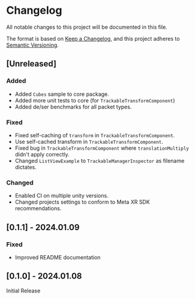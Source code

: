 # Changelog

All notable changes to this project will be documented in this file.

The format is based on [Keep a Changelog](https://keepachangelog.com/en/1.0.0/),
and this project adheres to [Semantic Versioning](https://semver.org/spec/v2.0.0.html).

## [Unreleased]

### Added
- Added `Cubes` sample to core package.
- Added more unit tests to core (for `TrackableTransformComponent`)
- Added de/ser benchmarks for all packet types.

### Fixed
- Fixed self-caching of `transform` in `TrackableTransformComponent`.
- Use self-cached transform in `TrackableTransformComponent`.
- Fixed bug in `TrackableTransformComponent` where `translationMultiply` didn't apply correctly.
- Changed `ListViewExample` to `TrackableManagerInspector` as filename dictates.

### Changed
- Enabled CI on multiple unity versions.
- Changed projects settings to conform to Meta XR SDK recommendations.

## [0.1.1] - 2024.01.09

### Fixed
- Improved README documentation

## [0.1.0] - 2024.01.08

Initial Release
